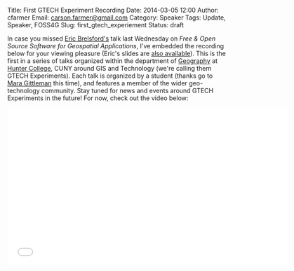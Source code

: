 Title: First GTECH Experiment Recording
Date: 2014-03-05 12:00
Author: cfarmer
Email: carson.farmer@gmail.com
Category: Speaker
Tags: Update, Speaker, FOSS4G
Slug: first_gtech_experiement
Status: draft

In case you missed [Eric Brelsford's][twitter] talk last Wednesday on *Free & Open Source Software for Geospatial Applications*, I've embedded the recording below for your viewing pleasure (Eric's slides are [also available][slides]). This is the first in a series of talks organized within the department of [Geography][geog] at [Hunter College][hunter], CUNY around GIS and Technology (we're calling them GTECH Experiments). Each talk is organized by a student (thanks go to [Mara Gittleman][mara] this time), and features a member of the wider geo-technology community. Stay tuned for news and events around GTECH Experiments in the future! For now, check out the video below:

<div class="youtube" align="center">
<iframe width="640" height="360" 
    src="//www.youtube.com/embed/ngNLvbfup3g" 
    frameborder="0" allowfullscreen>
</iframe>
</div>


[slides]: http://ebrelsford.github.io/talks/2014/Hunter/
[mara]: https://twitter.com/maragittleman
[geog]: http://www.geo.hunter.cuny.edu/
[hunter]: http://www.hunter.cuny.edu/main/
[twitter]: https://twitter.com/ebrelsford
[live-link]: https://plus.google.com/u/0/events/ca20rt7putlltjhl1k6iqppt44o